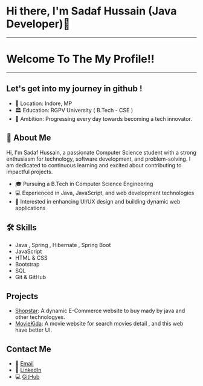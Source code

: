 # Hi there, I'm Sadaf Hussain (Java Developer)👋
---------------------------------------------------------
# Welcome To The My Profile!!
---------------------------------------------------------
## Let's get into my journey in github !
- 📍 Location: Indore, MP 
- 🏛️ Education: RGPV University ( B.Tech - CSE )
- 🚀 Ambition: Progressing every day towards becoming a tech innovator.

## 🚀 About Me
Hi, I'm Sadaf Hussain, a passionate Computer Science student with a strong enthusiasm for technology, software development, and problem-solving. I am dedicated to continuous learning and excited about contributing to impactful projects.

- 🎓 Pursuing a B.Tech in Computer Science Engineering
- 💻 Experienced in Java, JavaScript, and web development technologies
- 🌟 Interested in enhancing UI/UX design and building dynamic web applications


## 🛠️ Skills
- Java , Spring , Hibernate , Spring Boot
- JavaScript
- HTML & CSS
- Bootstrap
- SQL
- Git & GitHub

## Projects
- [Shopstar](https://github.com/Myworldisjarvis/Shopstar): A dynamic E-Commerce website to buy mady by java and other technologyes.
- [MovieKida](https://github.com/Myworldisjarvis/moviekida): A movie website for search movies detail , and this web have better UI.

## Contact Me
- 📧 [Email](mailto:namesadaf@gmail.com)
- 💼 [LinkedIn](https://www.linkedin.com/in/sadaf-hussain-367286218/)
- 💻 [GitHub](https://github.com/Myworldisjarvis)
